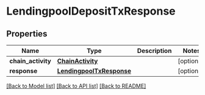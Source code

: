 # LendingpoolDepositTxResponse

## Properties
Name | Type | Description | Notes
------------ | ------------- | ------------- | -------------
**chain_activity** | [**ChainActivity**](ChainActivity.md) |  | [optional] 
**response** | [**LendingpoolTxResponse**](LendingpoolTxResponse.md) |  | [optional] 

[[Back to Model list]](../README.md#documentation-for-models) [[Back to API list]](../README.md#documentation-for-api-endpoints) [[Back to README]](../README.md)


